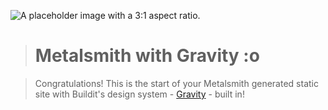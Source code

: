 ![A placeholder image with a 3:1 aspect ratio.](https://placeimg.com/1500/500/tech/sepia)

> # Metalsmith with Gravity :o

> Congratulations! This is the start of your Metalsmith generated static site with Buildit's design system - [Gravity][1] - built in!

[1]: https://github.com/buildit/gravity-ui-web
